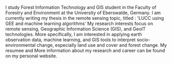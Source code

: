 I study Forest Information Technology and GIS student in the Faculty of Forestry and Environment at the University of Eberswalde, Germany. 
I am currently writing my thesis in the remote sensing topic, titled : 'LUCC using GEE and machine learning algorithms'
My research interests focus on remote sensing, Geographic Information Science (GIS), and GeoIT technologies. 
More specifically, I am interested in applying earth observation data, machine learning, and GIS tools
to interpret socio-environmental change, especially land use and cover and forest change.
My resumee and More information about my research and career can be found on my personal website.

<!--
**ham811/ham811** is a ✨ _special_ ✨ repository because its `README.md` (this file) appears on your GitHub profile.

Here are some ideas to get you started:

- 🔭 I’m currently working on ...
- 🌱 I’m currently learning ...
- 👯 I’m looking to collaborate on ...
- 🤔 I’m looking for help with ...
- 💬 Ask me about ...
- 📫 How to reach me: ...
- 😄 Pronouns: ...
- ⚡ Fun fact: ...
-->
